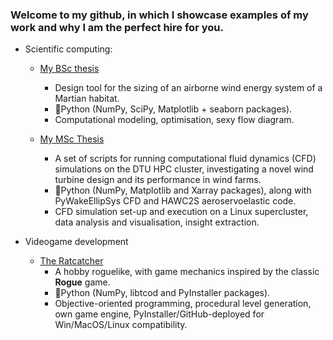 ### Welcome to my github, in which I showcase examples of my work and why I am the perfect hire for you.

- Scientific computing:
  - [My BSc thesis](https://github.com/dsmordasov/ares_awesizer)
    - Design tool for the sizing of an airborne wind energy system of a Martian habitat.
    - :snake:Python (NumPy, SciPy, Matplotlib + seaborn packages).
    - Computational modeling, optimisation, sexy flow diagram.

  - [My MSc Thesis](https://github.com/dsmordasov/wake_diffusion_rotor)
    - A set of scripts for running computational fluid dynamics (CFD) simulations on the DTU HPC cluster, investigating a novel wind turbine design and its performance in wind farms.
    - :snake:Python (NumPy, Matplotlib and Xarray packages), along with PyWakeEllipSys CFD and HAWC2S aeroservoelastic code.
    - CFD simulation set-up and execution on a Linux supercluster, data analysis and visualisation, insight extraction. 

 
- Videogame development
  - [The Ratcatcher](https://github.com/dsmordasov/dmitrijs_roguelike)
    - A hobby roguelike, with game mechanics inspired by the classic **Rogue** game.
    - :snake:Python (NumPy, libtcod and PyInstaller packages).
    - Objective-oriented programming, procedural level generation, own game engine, PyInstaller/GitHub-deployed for Win/MacOS/Linux compatibility.

<!--
**dsmordasov/dsmordasov** is a ✨ _special_ ✨ repository because its `README.md` (this file) appears on your GitHub profile.

Here are some ideas to get you started:

- 🔭 I’m currently working on ...
- 🌱 I’m currently learning ...
- 👯 I’m looking to collaborate on ...
- 🤔 I’m looking for help with ...
- 💬 Ask me about ...
- 📫 How to reach me: ...
- 😄 Pronouns: ...
- ⚡ Fun fact: ...
-->

